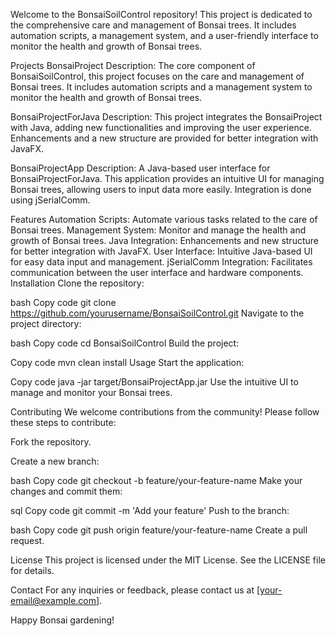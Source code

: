 Welcome to the BonsaiSoilControl repository! This project is dedicated to the comprehensive care and management of Bonsai trees. It includes automation scripts, a management system, and a user-friendly interface to monitor the health and growth of Bonsai trees.

Projects
BonsaiProject
Description: The core component of BonsaiSoilControl, this project focuses on the care and management of Bonsai trees. It includes automation scripts and a management system to monitor the health and growth of Bonsai trees.

BonsaiProjectForJava
Description: This project integrates the BonsaiProject with Java, adding new functionalities and improving the user experience. Enhancements and a new structure are provided for better integration with JavaFX.

BonsaiProjectApp
Description: A Java-based user interface for BonsaiProjectForJava. This application provides an intuitive UI for managing Bonsai trees, allowing users to input data more easily. Integration is done using jSerialComm.

Features
Automation Scripts: Automate various tasks related to the care of Bonsai trees.
Management System: Monitor and manage the health and growth of Bonsai trees.
Java Integration: Enhancements and new structure for better integration with JavaFX.
User Interface: Intuitive Java-based UI for easy data input and management.
jSerialComm Integration: Facilitates communication between the user interface and hardware components.
Installation
Clone the repository:

bash
Copy code
git clone https://github.com/yourusername/BonsaiSoilControl.git
Navigate to the project directory:

bash
Copy code
cd BonsaiSoilControl
Build the project:

Copy code
mvn clean install
Usage
Start the application:

Copy code
java -jar target/BonsaiProjectApp.jar
Use the intuitive UI to manage and monitor your Bonsai trees.

Contributing
We welcome contributions from the community! Please follow these steps to contribute:

Fork the repository.

Create a new branch:

bash
Copy code
git checkout -b feature/your-feature-name
Make your changes and commit them:

sql
Copy code
git commit -m 'Add your feature'
Push to the branch:

bash
Copy code
git push origin feature/your-feature-name
Create a pull request.

License
This project is licensed under the MIT License. See the LICENSE file for details.

Contact
For any inquiries or feedback, please contact us at [your-email@example.com].

Happy Bonsai gardening!

